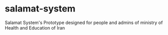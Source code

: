 # salamat-system
Salamat System's Prototype designed for people and admins of ministry of Health and Education of Iran
